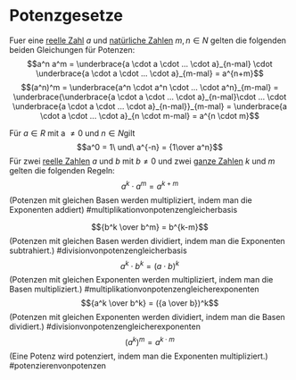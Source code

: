 # Potenzgesetze
Fuer eine [reelle Zahl](Reelle%20Zahlen.md) $a$ und [natürliche Zahlen](Natürliche%20Zahlen.md) $m, n \in N$ gelten die folgenden beiden Gleichungen für Potenzen:$$a^n a^m = \underbrace{a \cdot a \cdot ... \cdot a}_{n-mal} \cdot \underbrace{a \cdot a \cdot ... \cdot a}_{m-mal} = a^{n+m}$$
$$(a^n)^m = \underbrace{a^n \cdot a^n \cdot ... \cdot a^n}_{m-mal} = \underbrace{\underbrace{a \cdot a \cdot ... \cdot a}_{n-mal}\cdot ... \cdot \underbrace{a \cdot a \cdot ... \cdot a}_{n-mal}}_{m-mal} = \underbrace{a \cdot a \cdot ... \cdot a}_{n \cdot m-mal} = a^{n \cdot m}$$

Für $a \in R$ mit a $\neq 0$ und $n \in N$gilt $$a^0 = 1\ und\ a^{-n} = {1\over a^n}$$
Für zwei [reelle Zahlen](Reelle%20Zahlen.md) $a$ und $b$ mit $b \neq 0$ und zwei [ganze Zahlen](Ganze%20Zahlen.md) $k$ und $m$ gelten die folgenden Regeln:
$$a^k \cdot a^m = a^{k+m}$$
(Potenzen mit gleichen Basen werden multipliziert, indem man die Exponenten addiert)
#multiplikationvonpotenzengleicherbasis

$${b^k \over b^m} = b^{k-m}$$
(Potenzen mit gleichen Basen werden dividiert, indem man die Exponenten subtrahiert.)
#divisionvonpotenzengleicherbasis
$$a^k \cdot b^k = (a \cdot b)^k$$
(Potenzen mit gleichen Exponenten werden multipliziert, indem man die Basen multipliziert.)
#multiplikationvonpotenzengleicherexponenten
$${a^k \over b^k} = ({a \over b})^k$$
(Potenzen mit gleichen Exponenten werden dividiert, indem man die Basen dividiert.)
#divisionvonpotenzengleicherexponenten
$$(a^k)^m = a^{k \cdot m}$$
(Eine Potenz wird potenziert, indem man die Exponenten multipliziert.)
#potenzierenvonpotenzen